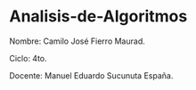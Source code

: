 # Analisis-de-Algoritmos

Nombre: Camilo José Fierro Maurad.

Ciclo: 4to.

Docente: Manuel Eduardo Sucunuta España.

